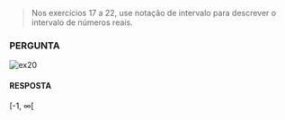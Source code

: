 > Nos exercícios 17 a 22, use notação de intervalo para descrever o intervalo de números reais.

### PERGUNTA

![ex20](https://pbs.twimg.com/media/D8vo5roWkAQVEpg?format=jpg&name=small)

#### RESPOSTA

[-1, ∞[
